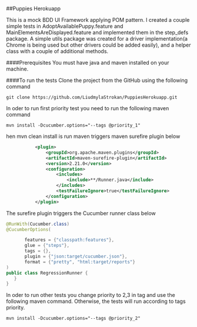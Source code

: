 ##Puppies Herokuapp

This is a mock BDD UI Framework applying POM pattern. I created a couple simple tests in AdoptAvailablePuppy.feature and MainElementsAreDisplayed.feature and implemented them in the 
step_defs package. A simple utils package was created for a driver implementation(a Chrome is being used but other drivers could be added easily), and a helper class with a couple of additional methods. 

####Prerequisites
 You must have java and maven installed on your machine. 

####To run the tests
Clone the project from the GitHub using the following command 
```shell script
git clone https://github.com/LiudmylaStrokan/PuppiesHerokuapp.git
```

In oder to run first priority test you need to run the following maven command 

```shell script
mvn install -Dcucumber.options="--tags @priority_1"
```
hen mvn clean install is run maven triggers maven surefire plugin below

 ```xml
            <plugin>
                <groupId>org.apache.maven.plugins</groupId>
                <artifactId>maven-surefire-plugin</artifactId>
                <version>2.21.0</version>
                <configuration>
                    <includes>
                        <include>**/Runner.java</include>
                    </includes>
                    <testFailureIgnore>true</testFailureIgnore>
                </configuration>
            </plugin>
```

The surefire plugin triggers the Cucumber runner class below

 ```java
@RunWith(Cucumber.class)
@CucumberOptions(

        features = {"classpath:features"},
        glue = {"steps"},
        tags = {}, 
        plugin = {"json:target/cucumber.json"},
        format = {"pretty", "html:target/reports"}
)
public class RegressionRunner {
    }
}
```

In oder to run other tests you change priority to 2,3 in tag and use the following maven command. Otherwise, the tests will run according to tags priority.  

```shell script
mvn install -Dcucumber.options="--tags @priority_2"
```


